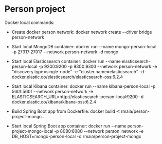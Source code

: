 # Person project

Docker local commands:

- Create docker person network: docker network create --driver bridge person-network

- Start local MongoDB container: docker run --name mongo-person-local -p 27017:27017 --network person-network -d mongo

- Start local Elasticsearch container: docker run --name elasticsearch-person-local -p 9200:9200 -p 9300:9300 --network person-network -e "discovery.type=single-node" -e "cluster.name=elasticsearch" -d docker.elastic.co/elasticsearch/elasticsearch-oss:6.2.4
 
- Start local Kibana container: docker run --name kibana-person-local -p 5601:5601 --network person-network -e ELASTICSEARCH_URL=http://elasticsearch-person-local:9200 -d docker.elastic.co/kibana/kibana-oss:6.2.4

- Build Spring Boot app from Dockerfile: docker build -t rmaia/person-project-mongo .
 
- Start local Spring Boot app container: docker run --name person-project-mongo-local -p 8080:8080 --network person_network -e DB_HOST=mongo-person-local -d rmaia/person-project-mongo